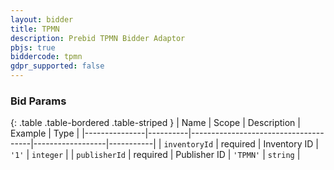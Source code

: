 ```yaml
---
layout: bidder
title: TPMN
description: Prebid TPMN Bidder Adaptor
pbjs: true
biddercode: tpmn
gdpr_supported: false
---
```



### Bid Params

{: .table .table-bordered .table-striped }
| Name          | Scope    | Description                          | Example          | Type      |
|---------------|----------|--------------------------------------|------------------|-----------|
| `inventoryId` | required | Inventory ID                         | `'1'`            | `integer` |
| `publisherId` | required | Publisher ID                         | `'TPMN'`         | `string`  |
